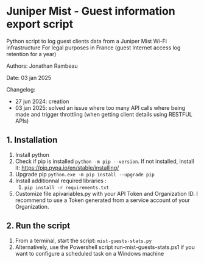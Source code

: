 # Juniper Mist - Guest information export script

Python script to log guest clients data from a Juniper Mist Wi-Fi infrastructure 
For legal purposes in France (guest Internet access log retention for a year)

Authors: Jonathan Rambeau

Date: 03 jan 2025

Changelog:
- 27 jun 2024: creation
- 03 jan 2025: solved an issue where too many API calls where being made and trigger throttling (when getting client details using RESTFUL APIs) 

## 1. Installation

1. Install python
2. Check if pip is installed ``` python -m pip --version ```. If not installed, install it: https://pip.pypa.io/en/stable/installing/
3. Upgrade pip ``` python.exe -m pip install --upgrade pip ```
4. Install additionnal required libraries :
    1. ```pip install -r requirements.txt```
5. Customize file apivariables.py with your API Token and Organization ID. I recommend to use a Token generated from a service account of your Organization.

## 2. Run the script

1. From a terminal, start the script: ``` mist-guests-stats.py ```
2. Alternatively, use the Powershell script run-mist-guests-stats.ps1 if you want to configure a scheduled task on a Windows machine